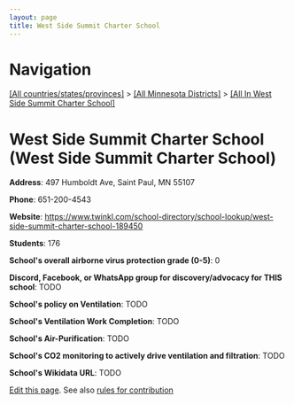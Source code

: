 ```yaml
---
layout: page
title: West Side Summit Charter School
---
```

# Navigation

[[All countries/states/provinces]](../../..) > [[All Minnesota Districts]](../..) > [[All In West Side Summit Charter School]](..)

# West Side Summit Charter School (West Side Summit Charter School)

**Address**: 497 Humboldt Ave, Saint Paul, MN 55107

**Phone**: 651-200-4543

**Website**: <https://www.twinkl.com/school-directory/school-lookup/west-side-summit-charter-school-189450>

**Students**: 176

**School's overall airborne virus protection grade (0-5)**: 0

**Discord, Facebook, or WhatsApp group for discovery/advocacy for THIS school**: TODO

**School's policy on Ventilation**: TODO

**School's Ventilation Work Completion**: TODO

**School's Air-Purification**: TODO

**School's CO2 monitoring to actively drive ventilation and filtration**: TODO

**School's Wikidata URL**: TODO


[Edit this page](https://github.com/ventilate-schools/MN/edit/main/./West_Side_Summit_Charter_School/West_Side_Summit_Charter_School.md). See also [rules for contribution](../../../contribution-rules/)